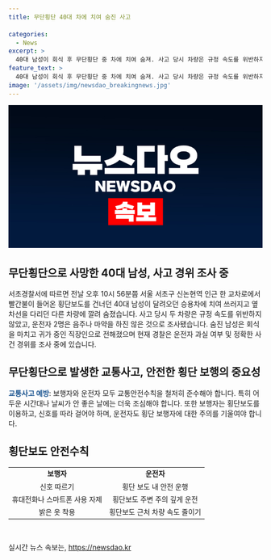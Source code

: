 ```yaml
---
title: 무단횡단 40대 차에 치여 숨진 사고

categories:
  - News
excerpt: >
  40대 남성이 회식 후 무단횡단 중 차에 치여 숨져. 사고 당시 차량은 규정 속도를 위반하지 않았고 음주나 마약 여부도 부인됐다. 횡단보도 불법횡단으로 인한 사망 사고, 경찰 조사 중.
feature_text: >
  40대 남성이 회식 후 무단횡단 중 차에 치여 숨져. 사고 당시 차량은 규정 속도를 위반하지 않았고 음주나 마약 여부도 부인됐다. 횡단보도 불법횡단으로 인한 사망 사고, 경찰 조사 중.
image: '/assets/img/newsdao_breakingnews.jpg'
---
```


<p><img src="/assets/img/newsdao_breakingnews.jpg" alt="pcversion 속보" /></p>

<h2 data-ke-size="size26">무단횡단으로 사망한 40대 남성, 사고 경위 조사 중</h2>

<p data-ke-size="size16">서초경찰서에 따르면 전날 오후 10시 56분쯤 서울 서초구 신논현역 인근 한 교차로에서 빨간불이 들어온 횡단보도를 건너던 40대 남성이 달려오던 승용차에 치여 쓰러지고 옆 차선을 다리던 다른 차량에 깔려 숨졌습니다. 사고 당시 두 차량은 규정 속도를 위반하지 않았고, 운전자 2명은 음주나 마약을 하진 않은 것으로 조사됐습니다. 숨진 남성은 회식을 마치고 귀가 중인 직장인으로 전해졌으며 현재 경찰은 운전자 과실 여부 및 정확한 사건 경위를 조사 중에 있습니다.</p>

<h2 data-ke-size="size26">무단횡단으로 발생한 교통사고, 안전한 횡단 보행의 중요성</h2>

<p data-ke-size="size16"><b><span style="color: #1a5490;">교통사고 예방</span></b>: 보행자와 운전자 모두 교통안전수칙을 철저히 준수해야 합니다. 특히 어두운 시간대나 날씨가 안 좋은 날에는 더욱 조심해야 합니다. 또한 보행자는 횡단보도를 이용하고, 신호를 따라 걸어야 하며, 운전자도 횡단 보행자에 대한 주의를 기울여야 합니다.</p>

<h2 data-ke-size="size26">횡단보도 안전수칙</h2>

<table>
    <tbody>
        <tr>
            <td style="text-align: center; height: 17px;"><b>보행자</b></td>
            <td style="text-align: center; height: 17px;"><b>운전자</b></td>
        </tr>
        <tr>
            <td style="text-align: center; height: 17px;">신호 따르기</td>
            <td style="text-align: center; height: 17px;">횡단 보도 내 안전 운행</td>
        </tr>
        <tr>
            <td style="text-align: center; height: 17px;">휴대전화나 스마트폰 사용 자제</td>
            <td style="text-align: center; height: 17px;">횡단보도 주변 주의 깊게 운전</td>
        </tr>
        <tr>
            <td style="text-align: center; height: 17px;">밝은 옷 착용</td>
            <td style="text-align: center; height: 17px;">횡단보도 근처 차량 속도 줄이기</td>
        </tr>
    </tbody>
</table>

<p data-ke-size="size16">&nbsp;</p>
실시간 뉴스 속보는, <a href="https://newsdao.kr" rel="dofollow">https://newsdao.kr</a>


